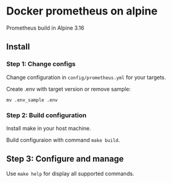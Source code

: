 # Docker prometheus on alpine

Prometheus build in Alpine 3.16

## Install

### Step 1: Change configs

Change configuration in ``config/prometheus.yml`` for your targets.

Create .env with target version or remove sample:

``mv .env_sample .env``

### Step 2: Build configuration

Install make in your host machine.

Build configuraion with command ``make build``.

## Step 3: Configure and manage

Use ``make help`` for display all supported commands.
